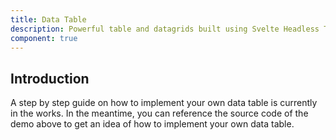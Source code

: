 ```yaml
---
title: Data Table
description: Powerful table and datagrids built using Svelte Headless Table.
component: true
---
```


<script>
    import { ComponentPreview, ManualInstall } from '@/components/docs'
</script>

<ComponentPreview name="data-table-demo">

<div />

</ComponentPreview>

## Introduction

A step by step guide on how to implement your own data table is currently in the works. In the meantime, you can reference the source code of the demo above to get an idea of how to implement your own data table.
